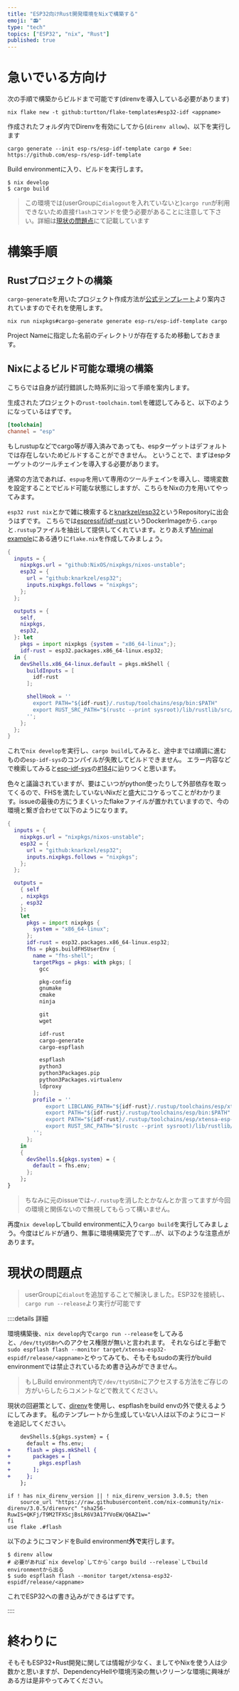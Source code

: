 ```yaml
---
title: "ESP32向けRust開発環境をNixで構築する"
emoji: "📻"
type: "tech"
topics: ["ESP32", "nix", "Rust"]
published: true
---
```


# 急いでいる方向け

次の手順で構築からビルドまで可能です(direnvを導入している必要があります)

```shell
nix flake new -t github:turtton/flake-templates#esp32-idf <appname>
```

作成されたフォルダ内でDirenvを有効にしてから(`direnv allow`)、以下を実行します

```shell
cargo generate --init esp-rs/esp-idf-template cargo # See: https://github.com/esp-rs/esp-idf-template
```

Build environmentに入り、ビルドを実行します。
```shell
$ nix develop
$ cargo build
```
> この環境では(userGroupに`dialogout`を入れていないと)`cargo run`が利用できないため直接`flash`コマンドを使う必要があることに注意して下さい。詳細は[現状の問題点](#現状の問題点)にて記載しています

# 構築手順

## Rustプロジェクトの構築

`cargo-generate`を用いたプロジェクト作成方法が[公式テンプレート](https://github.com/esp-rs/esp-idf-template)より案内されていますのでそれを使用します。

```shell
nix run nixpkgs#cargo-generate generate esp-rs/esp-idf-template cargo
```

Project Nameに指定した名前のディレクトリが存在するため移動しておきます。

## Nixによるビルド可能な環境の構築

こちらでは自身が試行錯誤した時系列に沿って手順を案内します。

生成されたプロジェクトの`rust-toolchain.toml`を確認してみると、以下のようになっているはずです。

```toml:toolchain.toml
[toolchain]
channel = "esp"
```

もしrustupなどでcargo等が導入済みであっても、espターゲットはデフォルトでは存在しないためビルドすることができません。
ということで、まずはespターゲットのツールチェインを導入する必要があります。

通常の方法であれば、`espup`を用いて専用のツールチェインを導入し、環境変数を設定することでビルド可能な状態にしますが、こちらをNixの力を用いてやってみます。

`esp32 rust nix`とかで雑に検索すると[knarkzel/esp32](https://github.com/knarkzel/esp32)というRepositoryに出会うはずです。
こちらでは[espressif/idf-rust](https://hub.docker.com/r/espressif/idf-rust)というDockerImageから`.cargo`と`.rustup`ファイルを抽出して提供してくれています。とりあえず[Minimal example](https://github.com/knarkzel/esp32?tab=readme-ov-file#minimal-example)にある通りに`flake.nix`を作成してみましょう。
```nix:flake.nix
{
  inputs = {
    nixpkgs.url = "github:NixOS/nixpkgs/nixos-unstable";
    esp32 = {
      url = "github:knarkzel/esp32";
      inputs.nixpkgs.follows = "nixpkgs";
    };
  };

  outputs = {
    self,
    nixpkgs,
    esp32,
  }: let
    pkgs = import nixpkgs {system = "x86_64-linux";};
    idf-rust = esp32.packages.x86_64-linux.esp32;
  in {
    devShells.x86_64-linux.default = pkgs.mkShell {
      buildInputs = [
        idf-rust
      ];

      shellHook = ''
        export PATH="${idf-rust}/.rustup/toolchains/esp/bin:$PATH"
        export RUST_SRC_PATH="$(rustc --print sysroot)/lib/rustlib/src/rust/src"
      '';
    };
  };
}
```
これで`nix develop`を実行し、`cargo build`してみると、途中までは順調に進むものの`esp-idf-sys`のコンパイルが失敗してビルドできません。
エラー内容などで検索してみると[esp-idf-sys](https://github.com/esp-rs/esp-idf-sys)の[#184](https://github.com/esp-rs/esp-idf-sys/issues/184)に辿りつくと思います。

色々と議論されていますが、要はこいつがpython使ったりして外部依存を取ってくるので、FHSを満たしていないNixだと盛大にコケるってことがわかります。issueの最後の方にうまくいったflakeファイルが置かれていますので、今の環境と繋ぎ合わせて以下のようになります。
```nix:flake.nix
{
  inputs = {
    nixpkgs.url = "nixpkgs/nixos-unstable";
    esp32 = {
      url = "github:knarkzel/esp32";
      inputs.nixpkgs.follows = "nixpkgs";
    };
  };

  outputs =
    { self
    , nixpkgs
    , esp32
    }:
    let
      pkgs = import nixpkgs {
        system = "x86_64-linux";
      };
      idf-rust = esp32.packages.x86_64-linux.esp32;
      fhs = pkgs.buildFHSUserEnv {
        name = "fhs-shell";
        targetPkgs = pkgs: with pkgs; [
          gcc

          pkg-config
          gnumake
          cmake
          ninja

          git
          wget

          idf-rust
          cargo-generate
          cargo-espflash

          espflash
          python3
          python3Packages.pip
          python3Packages.virtualenv
          ldproxy
        ];
        profile = ''
            export LIBCLANG_PATH="${idf-rust}/.rustup/toolchains/esp/xtensa-esp32-elf-clang/esp-17.0.1_20240419/esp-clang/lib"
            export PATH="${idf-rust}/.rustup/toolchains/esp/bin:$PATH"
            export PATH="${idf-rust}/.rustup/toolchains/esp/xtensa-esp-elf/esp-13.2.0_20230928/xtensa-esp-elf/bin:$PATH"
            export RUST_SRC_PATH="$(rustc --print sysroot)/lib/rustlib/src/rust/src"
        '';
      };
    in
    {
      devShells.${pkgs.system} = {
        default = fhs.env;
      };
    };
}
```
> ちなみに元のissueでは`~/.rustup`を消したとかなんとか言ってますが今回の環境と関係ないので無視してもらって構いません。

再度`nix develop`してbuild environmentに入り`cargo build`を実行してみましょう。今度はビルドが通り、無事に環境構築完了です...が、以下のような注意点があります。

# 現状の問題点

> userGroupに`dialout`を追加することで解決しました。ESP32を接続し、`cargo run --release`より実行が可能です

::::details 詳細


環境構築後、`nix develop`内で`cargo run --release`をしてみると、`/dev/ttyUSBn`へのアクセス権限が無いと言われます。
それならばと手動で`sudo espflash flash --monitor target/xtensa-esp32-espidf/release/<appname>`とやってみても、そもそもsudoの実行がbuild environmentでは禁止されているため書き込みができません。
> もしBuild environment内で`/dev/ttyUSBn`にアクセスする方法をご存じの方がいらしたらコメントなどで教えてください。

現状の回避策として、[direnv](https://github.com/direnv/direnv)を使用し、espflashをbuild envの外で使えるようにしてみます。
私のテンプレートから生成していない人は以下のようにコードを追記してください。

```diff nix:flake.nix
    devShells.${pkgs.system} = {
      default = fhs.env;
+     flash = pkgs.mkShell {
+       packages = [
+         pkgs.espflash
+       ];
+     };
    };
```

```shell:.envrc
if ! has nix_direnv_version || ! nix_direnv_version 3.0.5; then
    source_url "https://raw.githubusercontent.com/nix-community/nix-direnv/3.0.5/direnvrc" "sha256-RuwIS+QKFj/T9M2TFXScjBsLR6V3A17YVoEW/Q6AZ1w="
fi
use flake .#flash
```

以下のようにコマンドをBuild environment**外で**実行します。
```shell
$ direnv allow
# 必要があれば`nix develop`してから`cargo build --release`してbuild environmentから出る
$ sudo espflash flash --monitor target/xtensa-esp32-espidf/release/<appname>
```
これでESP32への書き込みができるはずです。

::::


# 終わりに

そもそもESP32+Rust開発に関しては情報が少なく、ましてやNixを使う人は少数かと思いますが、DependencyHellや環境汚染の無いクリーンな環境に興味がある方は是非やってみてください。
